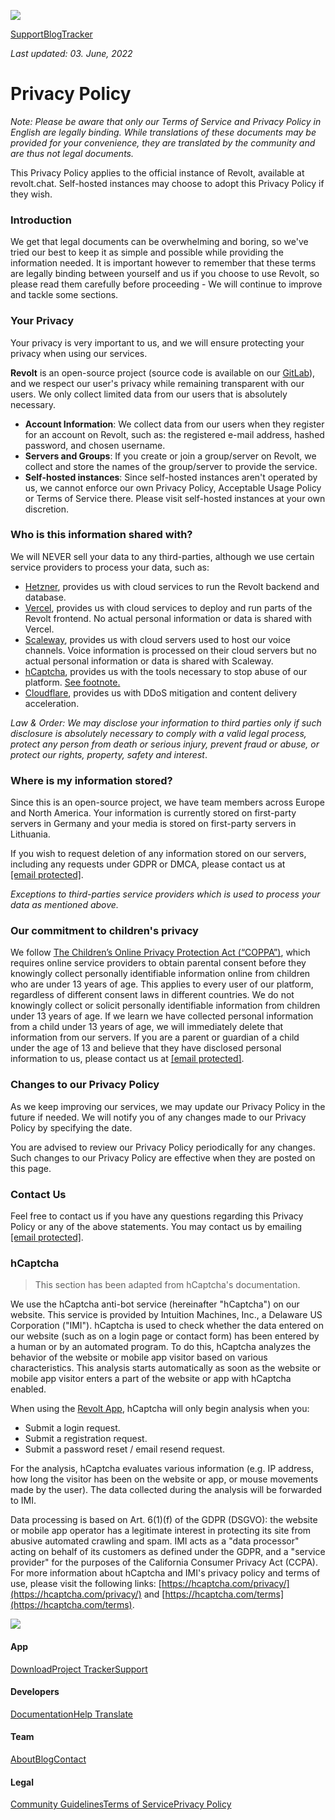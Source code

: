 [![](/_next/static/media/revolt-logo.24213514.svg)](https://revolt.chat/)

[Support](https://support.revolt.chat/)[Blog](https://revolt.chat/posts)[Tracker](https://github.com/orgs/revoltchat/projects/3/views/1)

_Last updated: 03. June, 2022_

Privacy Policy
==============

_Note: Please be aware that only our Terms of Service and Privacy Policy in English are legally binding. While translations of these documents may be provided for your convenience, they are translated by the community and are thus not legal documents._

This Privacy Policy applies to the official instance of Revolt, available at revolt.chat. Self-hosted instances may choose to adopt this Privacy Policy if they wish.

### Introduction

We get that legal documents can be overwhelming and boring, so we've tried our best to keep it as simple and possible while providing the information needed. It is important however to remember that these terms are legally binding between yourself and us if you choose to use Revolt, so please read them carefully before proceeding - We will continue to improve and tackle some sections.

### Your Privacy

Your privacy is very important to us, and we will ensure protecting your privacy when using our services.

**Revolt** is an open-source project (source code is available on our [GitLab](https://gitlab.insrt.uk/revolt)), and we respect our user's privacy while remaining transparent with our users. We only collect limited data from our users that is absolutely necessary.

* **Account Information**: We collect data from our users when they register for an account on Revolt, such as: the registered e-mail address, hashed password, and chosen username.
* **Servers and Groups**: If you create or join a group/server on Revolt, we collect and store the names of the group/server to provide the service.
* **Self-hosted instances**: Since self-hosted instances aren't operated by us, we cannot enforce our own Privacy Policy, Acceptable Usage Policy or Terms of Service there. Please visit self-hosted instances at your own discretion.

### Who is this information shared with?

We will NEVER sell your data to any third-parties, although we use certain service providers to process your data, such as:

* [Hetzner](https://hetzner.com/), provides us with cloud services to run the Revolt backend and database.
* [Vercel](https://vercel.com/), provides us with cloud services to deploy and run parts of the Revolt frontend. No actual personal information or data is shared with Vercel.
* [Scaleway](https://www.scaleway.com/en/), provides us with cloud servers used to host our voice channels. Voice information is processed on their cloud servers but no actual personal information or data is shared with Scaleway.
* [hCaptcha](https://hcaptcha.com/), provides us with the tools necessary to stop abuse of our platform. [See footnote.](#hcaptcha)
* [Cloudflare](https://cloudflare.com/), provides us with DDoS mitigation and content delivery acceleration.

_Law & Order: We may disclose your information to third parties only if such disclosure is absolutely necessary to comply with a valid legal process, protect any person from death or serious injury, prevent fraud or abuse, or protect our rights, property, safety and interest_.

### Where is my information stored?

Since this is an open-source project, we have team members across Europe and North America. Your information is currently stored on first-party servers in Germany and your media is stored on first-party servers in Lithuania.

If you wish to request deletion of any information stored on our servers, including any requests under GDPR or DMCA, please contact us at [\[email protected\]](https://revolt.chat/cdn-cgi/l/email-protection).

_Exceptions to third-parties service providers which is used to process your data as mentioned above._

### Our commitment to children's privacy

We follow [The Children’s Online Privacy Protection Act (“COPPA”)](https://www.ftc.gov/enforcement/rules/rulemaking-regulatory-reform-proceedings/childrens-online-privacy-protection-rule), which requires online service providers to obtain parental consent before they knowingly collect personally identifiable information online from children who are under 13 years of age. This applies to every user of our platform, regardless of different consent laws in different countries. We do not knowingly collect or solicit personally identifiable information from children under 13 years of age. If we learn we have collected personal information from a child under 13 years of age, we will immediately delete that information from our servers. If you are a parent or guardian of a child under the age of 13 and believe that they have disclosed personal information to us, please contact us at [\[email protected\]](https://revolt.chat/cdn-cgi/l/email-protection).

### Changes to our Privacy Policy

As we keep improving our services, we may update our Privacy Policy in the future if needed. We will notify you of any changes made to our Privacy Policy by specifying the date.

You are advised to review our Privacy Policy periodically for any changes. Such changes to our Privacy Policy are effective when they are posted on this page.

### Contact Us

Feel free to contact us if you have any questions regarding this Privacy Policy or any of the above statements. You may contact us by emailing [\[email protected\]](https://revolt.chat/cdn-cgi/l/email-protection).

### hCaptcha

> This section has been adapted from hCaptcha's documentation.

We use the hCaptcha anti-bot service (hereinafter "hCaptcha") on our website. This service is provided by Intuition Machines, Inc., a Delaware US Corporation ("IMI"). hCaptcha is used to check whether the data entered on our website (such as on a login page or contact form) has been entered by a human or by an automated program. To do this, hCaptcha analyzes the behavior of the website or mobile app visitor based on various characteristics. This analysis starts automatically as soon as the website or mobile app visitor enters a part of the website or app with hCaptcha enabled.

When using the [Revolt App](https://app.revolt.chat/), hCaptcha will only begin analysis when you:

* Submit a login request.
* Submit a registration request.
* Submit a password reset / email resend request.

For the analysis, hCaptcha evaluates various information (e.g. IP address, how long the visitor has been on the website or app, or mouse movements made by the user). The data collected during the analysis will be forwarded to IMI.

Data processing is based on Art. 6(1)(f) of the GDPR (DSGVO): the website or mobile app operator has a legitimate interest in protecting its site from abusive automated crawling and spam. IMI acts as a "data processor" acting on behalf of its customers as defined under the GDPR, and a "service provider" for the purposes of the California Consumer Privacy Act (CCPA). For more information about hCaptcha and IMI's privacy policy and terms of use, please visit the following links: [https://hcaptcha.com/privacy/](https://hcaptcha.com/privacy/) and [https://hcaptcha.com/terms](https://hcaptcha.com/terms).

[![](/_next/static/media/revolt-logo.24213514.svg)](https://revolt.chat/)

[](https://github.com/revoltchat)[](https://mastodon.social/@revoltchat)[](https://twitter.com/revoltchat)[](https://reddit.com/r/revoltchat)

#### App

[Download](https://revolt.chat/download)[Project Tracker](https://github.com/orgs/revoltchat/projects/3/views/1)[Support](https://support.revolt.chat/)

#### Developers

[Documentation](https://developers.revolt.chat/)[Help Translate](https://weblate.insrt.uk/engage/revolt/?utm_source=widget)

#### Team

[About](https://revolt.chat/about)[Blog](https://revolt.chat/posts)[Contact](https://support.revolt.chat/contact)

#### Legal

[Community Guidelines](https://revolt.chat/aup)[Terms of Service](https://revolt.chat/terms)[Privacy Policy](https://revolt.chat/privacy)